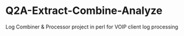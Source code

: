 # Q2A-Extract-Combine-Analyze
Log Combiner &amp; Processor project in perl for VOIP client log processing  
